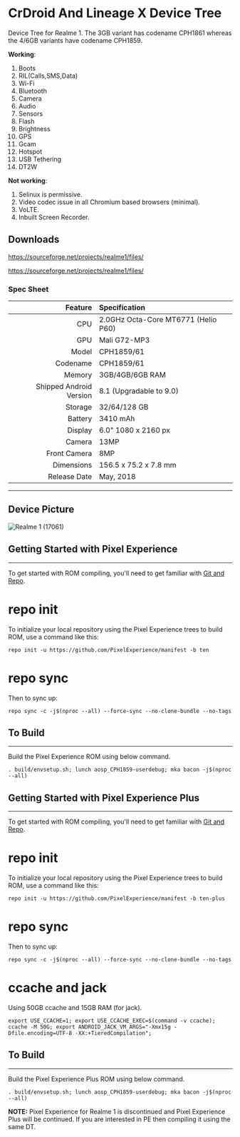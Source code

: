 # CrDroid And Lineage X Device Tree
Device Tree for Realme 1. The 3GB variant has codename CPH1861 whereas the 4/6GB variants have codename CPH1859.

**Working**:

1. Boots
2. RIL(Calls,SMS,Data)
3. Wi-Fi
4. Bluetooth
5. Camera
6. Audio
7. Sensors
8. Flash
9. Brightness
10. GPS
11. Gcam
12. Hotspot
13. USB Tethering
14. DT2W

**Not working**:

1. Selinux is permissive.
2. Video codec issue in all Chromium based browsers (minimal).
3. VoLTE.
5. Inbuilt Screen Recorder.

## Downloads

https://sourceforge.net/projects/realme1/files/

https://sourceforge.net/projects/realme1/files/

### Spec Sheet
Feature | Specification
-------:|:------------------------- 
CPU | 2.0GHz Octa-Core MT6771 (Helio P60) 
GPU | Mali G72-MP3
Model | CPH1859/61 
Codename | CPH1859/61
Memory | 3GB/4GB/6GB RAM
Shipped Android Version | 8.1 (Upgradable to 9.0)
Storage | 32/64/128 GB
Battery | 3410 mAh 
Display | 6.0" 1080 x 2160 px 
Camera | 13MP
Front Camera | 8MP
Dimensions | 156.5 x 75.2 x 7.8 mm
Release Date | May, 2018
 
---

## Device Picture

![Realme 1 (17061)](https://i.gadgets360cdn.com/products/large/1532074799_635_Realme_1_db_normal_ndtv.jpg "Realme 1")



## Getting Started with Pixel Experience ##
---------------

To get started with ROM compiling, you'll need to get
familiar with [Git and Repo](https://source.android.com/source/using-repo.html).

# repo init

To initialize your local repository using the Pixel Experience trees to build ROM, use a command like this:

    repo init -u https://github.com/PixelExperience/manifest -b ten

# repo sync

Then to sync up:

    repo sync -c -j$(nproc --all) --force-sync --no-clone-bundle --no-tags

## To Build ##
---------------

Build the Pixel Experience ROM using below command.

    . build/envsetup.sh; lunch aosp_CPH1859-userdebug; mka bacon -j$(nproc --all)


## Getting Started with Pixel Experience Plus ##
---------------

To get started with ROM compiling, you'll need to get
familiar with [Git and Repo](https://source.android.com/source/using-repo.html).

# repo init

To initialize your local repository using the Pixel Experience trees to build ROM, use a command like this:

    repo init -u https://github.com/PixelExperience/manifest -b ten-plus

# repo sync

Then to sync up:

    repo sync -c -j$(nproc --all) --force-sync --no-clone-bundle --no-tags

# ccache and jack

Using 50GB ccache and 15GB RAM (for jack).

    export USE_CCACHE=1; export USE_CCACHE_EXEC=$(command -v ccache); ccache -M 50G; export ANDROID_JACK_VM_ARGS="-Xmx15g -Dfile.encoding=UTF-8 -XX:+TieredCompilation";

## To Build ##
---------------

Build the Pixel Experience Plus ROM using below command.

    . build/envsetup.sh; lunch aosp_CPH1859-userdebug; mka bacon -j$(nproc --all)


**NOTE:**
Pixel Experience for Realme 1 is discontinued and Pixel Experience Plus will be continued. If you are interested in PE then compiling it using the same DT.
